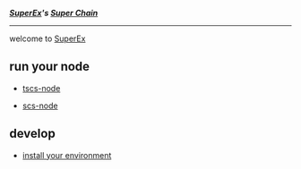 ***[SuperEx](https://www.superex.com/)'s [Super Chain](https://scschain.com/)***

---
welcome to [SuperEx](https://www.superex.com/)

## run your node
- [tscs-node](./docs/run-testnet-node.md)

- [scs-node](./docs/run-mainnet-node.md)
  
## develop
- [install your environment](./docs/install-environment.md)